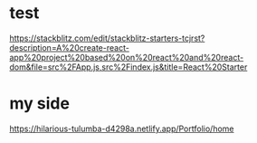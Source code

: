 # test
https://stackblitz.com/edit/stackblitz-starters-tcjrst?description=A%20create-react-app%20project%20based%20on%20react%20and%20react-dom&file=src%2FApp.js,src%2Findex.js&title=React%20Starter

# my side 
https://hilarious-tulumba-d4298a.netlify.app/Portfolio/home
